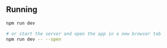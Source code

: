 ## Running

```bash
npm run dev

# or start the server and open the app in a new browser tab
npm run dev -- --open
```
